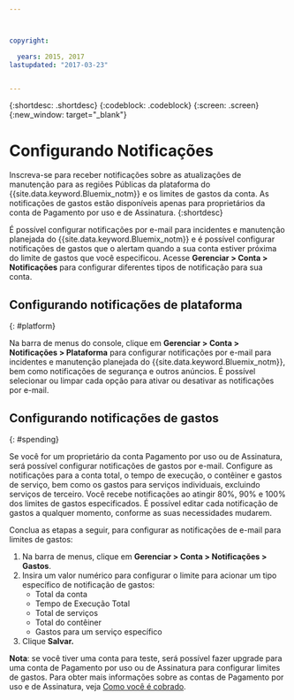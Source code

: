 ```yaml
---



copyright:

  years: 2015, 2017
lastupdated: "2017-03-23"


---
```


{:shortdesc: .shortdesc}
{:codeblock: .codeblock}
{:screen: .screen}
{:new_window: target="_blank"}

# Configurando Notificações
Inscreva-se para receber notificações sobre as atualizações de manutenção para as regiões Públicas da plataforma do {{site.data.keyword.Bluemix_notm}} e os limites de gastos da conta. As notificações de gastos estão disponíveis apenas para proprietários da conta de Pagamento por uso e de Assinatura.
{:shortdesc}

É possível configurar notificações por e-mail para incidentes e manutenção planejada do {{site.data.keyword.Bluemix_notm}} e é possível configurar notificações de gastos que o alertam quando a
sua conta estiver próxima do limite de gastos que você especificou. Acesse **Gerenciar > Conta > Notificações** para configurar diferentes tipos de notificação para sua conta.

## Configurando notificações de plataforma
{: #platform}

Na barra de menus do console, clique em **Gerenciar > Conta > Notificações > Plataforma** para configurar notificações por e-mail para incidentes e manutenção planejada do {{site.data.keyword.Bluemix_notm}}, bem como notificações de segurança e outros anúncios. É possível selecionar ou limpar cada opção para ativar ou desativar as notificações por e-mail.

## Configurando notificações de gastos
{: #spending}

Se você for um proprietário da conta Pagamento por uso ou de Assinatura, será possível configurar notificações de gastos por e-mail. Configure as notificações para a conta
total, o tempo de execução, o contêiner e gastos de serviço, bem como os gastos para serviços individuais, excluindo serviços de terceiro. Você recebe notificações ao atingir 80%, 90% e 100% dos limites de
gastos especificados. É possível editar cada notificação de gastos a qualquer momento, conforme as suas necessidades mudarem.

Conclua as etapas a seguir, para configurar as notificações de e-mail para limites de gastos:
1. Na barra de menus, clique em **Gerenciar > Conta > Notificações > Gastos**. 
2. Insira um valor numérico para configurar o limite para acionar um tipo específico de notificação de gastos:
    * Total da conta
    * Tempo de Execução Total
    * Total de serviços
    * Total do contêiner
    * Gastos para um serviço específico
3. Clique **Salvar.**

**Nota**: se você tiver uma conta para teste, será possível fazer upgrade para uma conta de Pagamento por uso ou de Assinatura para configurar limites de gastos. Para obter mais informações sobre as contas de Pagamento por uso e de Assinatura, veja [Como você é cobrado](/docs/pricing/how_charged.html).

